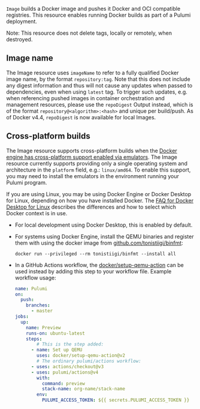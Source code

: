 `Image` builds a Docker image and pushes it Docker and OCI compatible registries.
This resource enables running Docker builds as part of a Pulumi deployment.

Note: This resource does not delete tags, locally or remotely, when destroyed.

## Image name

The Image resource uses `imageName` to refer to a fully qualified Docker image name, by the format `repository:tag`.
Note that this does not include any digest information and thus will not cause any updates when passed to dependencies,
even when using `latest` tag. To trigger such updates, e.g. when referencing pushed images in container orchestration 
and management resources, please use the `repoDigest` Output instead, which is of the format 
`repository@<algorithm>:<hash>` and unique per build/push. 
As of Docker v4.4, `repoDigest` is now available for local Images.

## Cross-platform builds

The Image resource supports cross-platform builds when the [Docker engine has cross-platform support enabled via emulators](https://docs.docker.com/build/building/multi-platform/#building-multi-platform-images).
The Image resource currently supports providing only a single operating system and architecture in the `platform` field, e.g.: `linux/amd64`.
To enable this support, you may need to install the emulators in the environment running your Pulumi program.

If you are using Linux, you may be using Docker Engine or Docker Desktop for Linux, depending on how you have installed Docker. The [FAQ for Docker Desktop for Linux](https://docs.docker.com/desktop/faqs/linuxfaqs/#context) describes the differences and how to select which Docker context is in use.

* For local development using Docker Desktop, this is enabled by default.
* For systems using Docker Engine, install the QEMU binaries and register them with using the docker image from [github.com/tonistiigi/binfmt](https://github.com/tonistiigi/binfmt):

  ```shell
  docker run --privileged --rm tonistiigi/binfmt --install all
  ```
* In a GitHub Actions workflow, the [docker/setup-qemu-action](https://github.com/docker/setup-qemu-action) can be used instead by adding this step to your workflow file. Example workflow usage:

  ```yaml
  name: Pulumi
  on:
    push:
      branches:
        - master
  jobs:
    up:
      name: Preview
      runs-on: ubuntu-latest
      steps:
          # This is the step added:
        - name: Set up QEMU
          uses: docker/setup-qemu-action@v2
          # The ordinary pulumi/actions workflow:
        - uses: actions/checkout@v3
        - uses: pulumi/actions@v4
          with:
            command: preview
            stack-name: org-name/stack-name
          env:
            PULUMI_ACCESS_TOKEN: ${{ secrets.PULUMI_ACCESS_TOKEN }}
  ```
